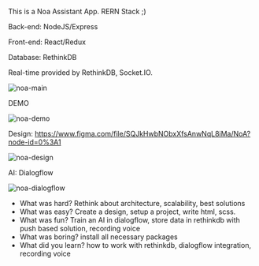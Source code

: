 This is a Noa Assistant App.
RERN  Stack ;)

Back-end: NodeJS/Express

Front-end: React/Redux

Database: RethinkDB

Real-time provided by RethinkDB, Socket.IO.

![noa-main](https://user-images.githubusercontent.com/36730580/46247721-45e6df00-c431-11e8-861d-e6aa50dccff4.png)

DEMO

![noa-demo](https://thumbs.gfycat.com/FearfulEmbarrassedDachshund-size_restricted.gif)


Design: https://www.figma.com/file/SQJkHwbNObxXfsAnwNqL8iMa/NoA?node-id=0%3A1

![noa-design](https://user-images.githubusercontent.com/36730580/46247720-45e6df00-c431-11e8-8aab-60a753632693.png)

AI: Dialogflow 

![noa-dialogflow](https://user-images.githubusercontent.com/36730580/46247727-5e56f980-c431-11e8-942d-f09b11593c38.png)

- What was hard?
Rethink about architecture, scalability, best solutions
- What was easy?
Create a design, setup a project, write html, scss.
- What was fun?
Train an AI in dialogflow, store data in rethinkdb with push based solution, recording voice
- What was boring?
install all necessary packages
- What did you learn?
how to work with rethinkdb, dialogflow integration, recording voice
